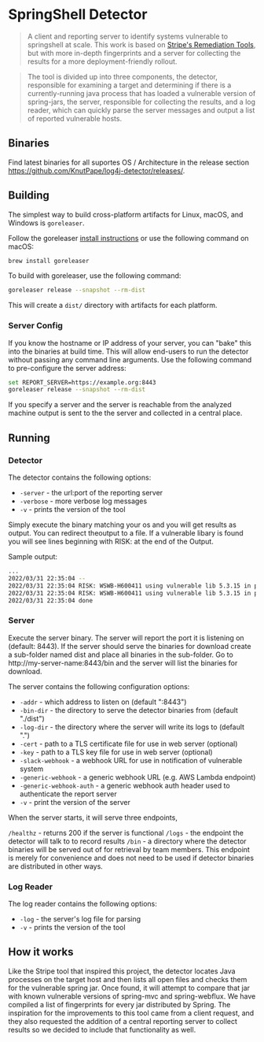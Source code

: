 # SpringShell Detector

> A client and reporting server to identify systems vulnerable to springshell at
> scale. This work is based on [Stripe's Remediation Tools](https://github.com/stripe/log4j-remediation-tools),
> but with more in-depth fingerprints and a server for collecting the results
> for a more deployment-friendly rollout.

> The tool is divided up into three components, the detector, responsible for
> examining a target and determining if there is a currently-running java
> process that has loaded a vulnerable version of spring-jars, the server, responsible
> for collecting the results, and a log reader, which can quickly parse the
> server messages and output a list of reported vulnerable hosts.

## Binaries
Find latest binaries for all suportes OS / Architecture in the release section https://github.com/KnutPape/log4j-detector/releases/.

## Building

The simplest way to build cross-platform artifacts for Linux, macOS, and Windows is `goreleaser`.

Follow the goreleaser [install instructions](https://goreleaser.com/install/) or use the following command on macOS:
```sh
brew install goreleaser
```

To build with goreleaser, use the following command:
```sh
goreleaser release --snapshot --rm-dist
```

This will create a `dist/` directory with artifacts for each platform.

### Server Config

If you know the hostname or IP address of your server, you can "bake" this into
the binaries at build time. This will allow end-users to run the detector
without passing any command line arguments. Use the following command to
pre-configure the server address:

```sh
set REPORT_SERVER=https://example.org:8443
goreleaser release --snapshot --rm-dist
```
If you specify a server and the server is reachable from the analyzed machine output is sent to the the server and collected in a central place.

## Running

### Detector

The detector contains the following options:

  - `-server` - the url:port of the reporting server
  - `-verbose` - more verbose log messages
  - `-v` - prints the version of the tool

Simply execute the binary matching your os and you will get results as output. You can redirect theoutput to a file.
If a vulnerable libary is found you will see lines beginning with RISK: at the end of the Output.

Sample output:
```sh
...
2022/03/31 22:35:04 --
2022/03/31 22:35:04 RISK: WSWB-H600411 using vulnerable lib 5.3.15 in process [28520] 7zFM.exe at \\?\C:\Users\Pape\.m2\repository\org\springframework\spring-webmvc\5.3.15\spring-webmvc-5.3.15.jar
2022/03/31 22:35:04 RISK: WSWB-H600411 using vulnerable lib 5.3.15 in process [32740] java.exe at \\?\C:\Users\Pape\.m2\repository\org\springframework\spring-webmvc\5.3.15\spring-webmvc-5.3.15.jar
2022/03/31 22:35:04 done
```

### Server
Execute the server binary. The server will report the port it is listening on (default: 8443).
If the server should serve the binaries for download create a sub-folder named dist and place all binaries in the sub-folder.
Go to http://my-server-name:8443/bin and the server will list the binaries for download.

The server contains the following configuration options:

  - `-addr` - which address to listen on (default ":8443")
  - `-bin-dir` - the directory to serve the detector binaries from (default "./dist")
  - `-log-dir` - the directory where the server will write its logs to (default ".")
  - `-cert` - path to a TLS certificate file for use in web server (optional)
  - `-key` - path to a TLS key file for use in web server (optional)
  - `-slack-webhook` - a webhook URL for use in notification of vulnerable system
  - `-generic-webhook` - a generic webhook URL (e.g. AWS Lambda endpoint)
  - `-generic-webhook-auth` - a generic webhook auth header used to authenticate the report server
  - `-v` - print the version of the server

When the server starts, it will serve three endpoints,

  `/healthz` - returns 200 if the server is functional
  `/logs` - the endpoint the detector will talk to to record results
  `/bin` - a directory where the detector binaries will be served out of for
  retrieval by team members. This endpoint is merely for convenience and does not
  need to be used if detector binaries are distributed in other ways.

### Log Reader

The log reader contains the following options:

  - `-log` - the server's log file for parsing
  - `-v` - prints the version of the tool

## How it works

Like the Stripe tool that inspired this project, the detector locates Java
processes on the target host and then lists all open files and checks them for
the vulnerable spring jar. Once found, it will attempt to compare that jar with known
vulnerable versions of spring-mvc and spring-webflux. We have compiled a list of fingerprints for every
jar distributed by Spring. 
The inspiration for the improvements to this tool came from a client request,
and they also requested the addition of a central reporting server to collect
results so we decided to include that functionality as well.
